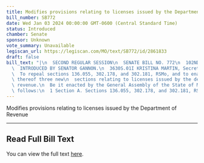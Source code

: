 ```yaml
---
title: Modifies provisions relating to licenses issued by the Department of Revenue
bill_number: SB772
date: Wed Jan 03 2024 00:00:00 GMT-0600 (Central Standard Time)
status: Introduced
chamber: Senate
sponsor: Unknown
vote_summary: Unavailable
legiscan_url: https://legiscan.com/MO/text/SB772/id/2861833
draft: false
bill_text: "|\n  SECOND REGULAR SESSION\n  SENATE BILL NO. 772\n  102ND GENERA L ASSEMBLY\n\
  \  INTRODUCED BY SENATOR GANNON.\n  3630S.01I KRISTINA MARTIN, Secretary\n  AN ACT\n\
  \  To repeal sections 136.055, 302.178, and 302.181, RSMo, and to enact in lieu\
  \ thereof three new\n  sections relating to licenses issued by the department of\
  \ revenue.\n  Be it enacted by the General Assembly of the State of Missouri, as\
  \ follows:\n  1 Section A. Sections 136.055, 302.178, and 302.181, RSMo,"
---
```

Modifies provisions relating to licenses issued by the Department of Revenue

---

## Read Full Bill Text

You can view the full text [here](https://legiscan.com/MO/text/SB772/id/2861833).
